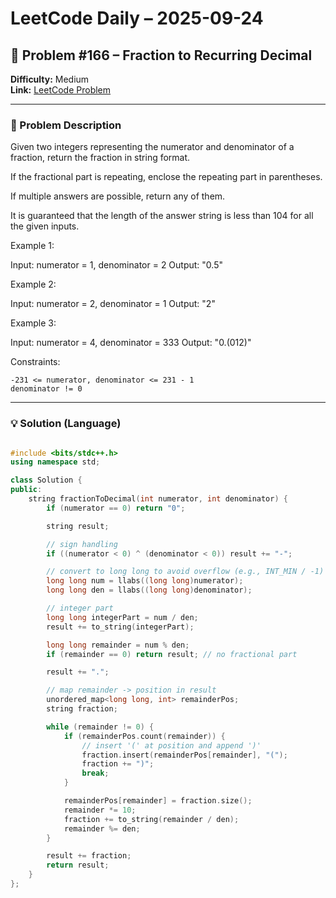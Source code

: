 # LeetCode Daily – 2025-09-24

## 🧠 Problem #166 – **Fraction to Recurring Decimal**
**Difficulty:** Medium  
**Link:** [LeetCode Problem](https://leetcode.com/problems/fraction-to-recurring-decimal)

---

### 📝 Problem Description

Given two integers representing the numerator and denominator of a fraction, return the fraction in string format.

If the fractional part is repeating, enclose the repeating part in parentheses.

If multiple answers are possible, return any of them.

It is guaranteed that the length of the answer string is less than 104 for all the given inputs.

 
Example 1:


Input: numerator = 1, denominator = 2
Output: &quot;0.5&quot;


Example 2:


Input: numerator = 2, denominator = 1
Output: &quot;2&quot;


Example 3:


Input: numerator = 4, denominator = 333
Output: &quot;0.(012)&quot;


 
Constraints:


	-231 <= numerator, denominator <= 231 - 1
	denominator != 0

---

### 💡 Solution (Language)

```cpp

#include <bits/stdc++.h>
using namespace std;

class Solution {
public:
    string fractionToDecimal(int numerator, int denominator) {
        if (numerator == 0) return "0";

        string result;

        // sign handling
        if ((numerator < 0) ^ (denominator < 0)) result += "-";

        // convert to long long to avoid overflow (e.g., INT_MIN / -1)
        long long num = llabs((long long)numerator);
        long long den = llabs((long long)denominator);

        // integer part
        long long integerPart = num / den;
        result += to_string(integerPart);

        long long remainder = num % den;
        if (remainder == 0) return result; // no fractional part

        result += ".";

        // map remainder -> position in result
        unordered_map<long long, int> remainderPos;
        string fraction;

        while (remainder != 0) {
            if (remainderPos.count(remainder)) {
                // insert '(' at position and append ')'
                fraction.insert(remainderPos[remainder], "(");
                fraction += ")";
                break;
            }

            remainderPos[remainder] = fraction.size();
            remainder *= 10;
            fraction += to_string(remainder / den);
            remainder %= den;
        }

        result += fraction;
        return result;
    }
};
